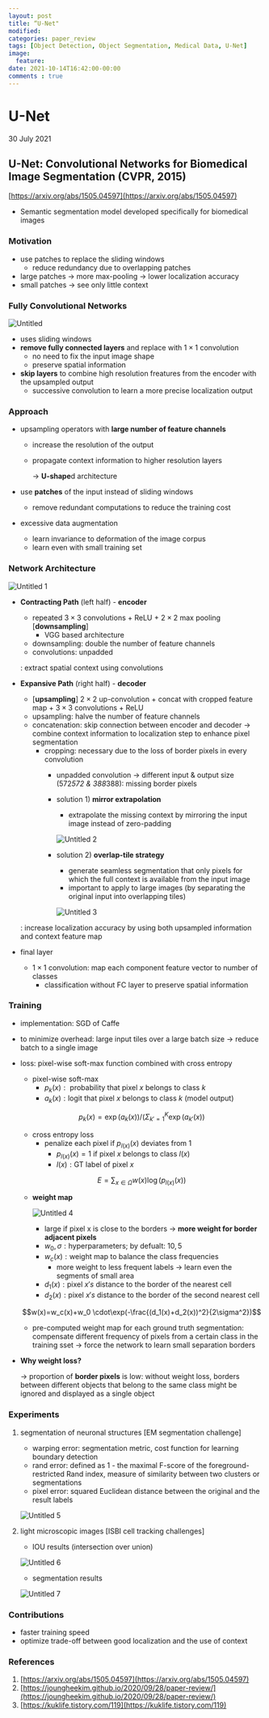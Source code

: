 ```yaml
---
layout: post
title: “U-Net" 
modified:
categories: paper_review
tags: [Object Detection, Object Segmentation, Medical Data, U-Net] 
image:
  feature:
date: 2021-10-14T16:42:00-00:00 
comments : true
---
```



# U-Net

30 July 2021

## U-Net: Convolutional Networks for Biomedical Image Segmentation (CVPR, 2015)

[https://arxiv.org/abs/1505.04597](https://arxiv.org/abs/1505.04597)

- Semantic segmentation model developed specifically for biomedical images

### Motivation

- use patches to replace the sliding windows
    - reduce redundancy due to overlapping patches
- large patches → more max-pooling → lower localization accuracy
- small patches → see only little context

### Fully Convolutional Networks

![Untitled](https://user-images.githubusercontent.com/46922219/137266160-d676f455-6f06-4815-9d9d-26d7ea259427.png)

- uses sliding windows
- **remove fully connected layers** and replace with $1\times1$ convolution
    - no need to fix the input image shape
    - preserve spatial information
- **skip layers** to combine high resolution freatures from the encoder with the upsampled output
    - successive convolution to learn a more precise localization output

### Approach

- upsampling operators with **large number of feature channels**
    - increase the resolution of the output
    - propagate context information to higher resolution layers
    
      → **U-shape**d architecture
    
- use **patches** of the input instead of sliding windows
    - remove redundant computations to reduce the training cost
- excessive data augmentation
    - learn invariance to deformation of the image corpus
    - learn even with small training set

### Network Architecture

![Untitled 1](https://user-images.githubusercontent.com/46922219/137266130-2efb051f-7ac4-4e34-a962-d0c9dd39b5c2.png)

- **Contracting Path** (left half) - **encoder**
    - repeated $3\times3$ convolutions + ReLU + $2\times2$ max pooling [**downsampling**]
        - VGG based architecture
    - downsampling: double the number of feature channels
    - convolutions: unpadded
    
    : extract spatial context using convolutions
    
- **Expansive Path** (right half) - **decoder**
    - [**upsampling**] $2\times2$ up-convolution + concat with cropped feature map + $3\times3$ convolutions + ReLU
    - upsampling: halve the number of feature channels
    - concatenation: skip connection between encoder and decoder → combine context information to localization step to enhance pixel segmentation
        - cropping: necessary due to the loss of border pixels in every convolution
            - unpadded convolution → different input & output size (572*572 & 388*388): missing border pixels
            - solution 1) **mirror extrapolation**
                - extrapolate the missing context by mirroring the input image instead of zero-padding
                
                ![Untitled 2](https://user-images.githubusercontent.com/46922219/137266135-e6195542-7c74-4c3c-bd05-24f1da4bf04d.png)
                
            - solution 2) **overlap-tile strategy**
                - generate seamless segmentation that only pixels for which the full context is available from the input image
                - important to apply to large images (by separating the original input into overlapping tiles)
                
                ![Untitled 3](https://user-images.githubusercontent.com/46922219/137266138-3a65621d-86ee-459c-a4de-ed7210994ee7.png)
                
    
    : increase localization accuracy by using both upsampled information and context feature map
    
- final layer
    - $1\times1$ convolution: map each component feature vector to number of classes
        - classification without FC layer to preserve spatial information
    

### Training

- implementation: SGD of Caffe
- to minimize overhead: large input tiles over a large batch size → reduce batch to a single image
- loss: pixel-wise soft-max function combined with cross entropy
    - pixel-wise soft-max
        - $p_k(x):\text{ probability that pixel }x \text{ belongs to class }k$
        - $a_k(x): \text{logit that pixel }x \text{ belongs to class }k$ (model output)
    
    $$p_k(x)=\exp(a_k(x))/(\Sigma_{k'=1}^K\exp(a_{k'}(x))$$
    
    - cross entropy loss
        - penalize each pixel if $p_{l(x)}(x)$  deviates from 1
            - $p_{l(x)}(x) =1 \text{ if pixel }x \text{ belongs to class }l(x)$
            - $l(x): \text{GT label of pixel }x$
    
    $$E=\sum_{x\in\Omega}w(x)\log(p_{l(x)}(x))$$
    
    - **weight map**
        
        ![Untitled 4](https://user-images.githubusercontent.com/46922219/137266143-2f8137c7-85c1-4860-aa93-f902ee32d9ea.png)
        
        - large if pixel x is close to the borders → **more weight for border adjacent pixels**
        - $w_0, \sigma: \text{hyperparameters; by defualt: } 10, 5$
        - $w_c(x): \text{weight map to balance the class frequencies}$
            - more weight to less frequent labels → learn even the segments of small area
        - $d_1(x): \text{pixel }x's \text{ distance to the border of the nearest cell}$
        - $d_2(x): \text{pixel }x's \text{ distance to the border of the second nearest cell}$
    
    $$w(x)=w_c(x)+w_0 \cdot\exp(-\frac{(d_1(x)+d_2(x))^2}{2\sigma^2})$$
    
    - pre-computed weight map for each ground truth segmentation: compensate different frequency of pixels from a certain class in the training sset → force the network to learn small separation borders
- **Why weight loss?**
    
    → proportion of **border pixels** is low: without weight loss, borders between different objects that belong to the same class might be ignored and displayed as a single object
    

### Experiments

1. segmentation of neuronal structures [EM segmentation challenge]
    - warping error: segmentation metric, cost function for learning boundary detection
    - rand error: defined as 1 - the maximal F-score of the foreground-restricted Rand index, measure of similarity between two clusters or segmentations
    - pixel error: squared Euclidean distance between the original and the result labels
    
    ![Untitled 5](https://user-images.githubusercontent.com/46922219/137266147-8b6f4e9c-eb24-4187-93a5-34c00e74c7da.png)
    
2. light microscopic images [ISBI cell tracking challenges]
    - IOU results (intersection over union)
    
    ![Untitled 6](https://user-images.githubusercontent.com/46922219/137266149-1e8c3c10-2dd7-4305-8050-65593b47e47c.png)
    
    - segmentation results
    
    ![Untitled 7](https://user-images.githubusercontent.com/46922219/137266152-24b53e89-8606-480b-b482-003c77536915.png)
    

### Contributions

- faster training speed
- optimize trade-off between good localization and the use of context

### References

1.  [https://arxiv.org/abs/1505.04597](https://arxiv.org/abs/1505.04597)
2. [https://joungheekim.github.io/2020/09/28/paper-review/](https://joungheekim.github.io/2020/09/28/paper-review/)
3. [https://kuklife.tistory.com/119](https://kuklife.tistory.com/119)
